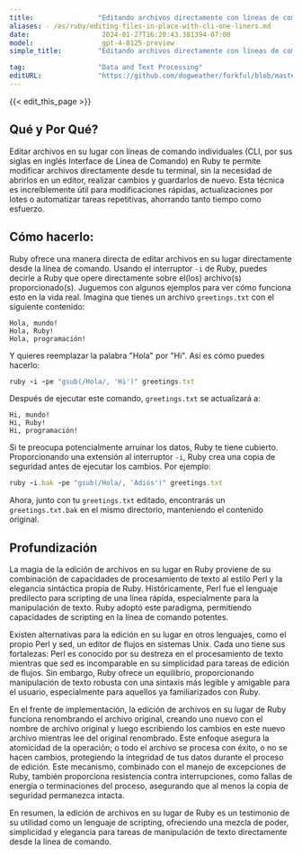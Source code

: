 ```yaml
---
title:                "Editando archivos directamente con líneas de comandos"
aliases: - /es/ruby/editing-files-in-place-with-cli-one-liners.md
date:                  2024-01-27T16:20:43.381394-07:00
model:                 gpt-4-0125-preview
simple_title:         "Editando archivos directamente con líneas de comandos"

tag:                  "Data and Text Processing"
editURL:              "https://github.com/dogweather/forkful/blob/master/content/es/ruby/editing-files-in-place-with-cli-one-liners.md"
---
```


{{< edit_this_page >}}

## Qué y Por Qué?

Editar archivos en su lugar con líneas de comando individuales (CLI, por sus siglas en inglés Interface de Línea de Comando) en Ruby te permite modificar archivos directamente desde tu terminal, sin la necesidad de abrirlos en un editor, realizar cambios y guardarlos de nuevo. Esta técnica es increíblemente útil para modificaciones rápidas, actualizaciones por lotes o automatizar tareas repetitivas, ahorrando tanto tiempo como esfuerzo.

## Cómo hacerlo:

Ruby ofrece una manera directa de editar archivos en su lugar directamente desde la línea de comando. Usando el interruptor `-i` de Ruby, puedes decirle a Ruby que opere directamente sobre el(los) archivo(s) proporcionado(s). Juguemos con algunos ejemplos para ver cómo funciona esto en la vida real. Imagina que tienes un archivo `greetings.txt` con el siguiente contenido:

```
Hola, mundo!
Hola, Ruby!
Hola, programación!
```

Y quieres reemplazar la palabra "Hola" por "Hi". Así es cómo puedes hacerlo:

```Ruby
ruby -i -pe "gsub(/Hola/, 'Hi')" greetings.txt
```

Después de ejecutar este comando, `greetings.txt` se actualizará a:

```
Hi, mundo!
Hi, Ruby!
Hi, programación!
```

Si te preocupa potencialmente arruinar los datos, Ruby te tiene cubierto. Proporcionando una extensión al interruptor `-i`, Ruby crea una copia de seguridad antes de ejecutar los cambios. Por ejemplo:

```Ruby
ruby -i.bak -pe "gsub(/Hola/, 'Adiós')" greetings.txt
```

Ahora, junto con tu `greetings.txt` editado, encontrarás un `greetings.txt.bak` en el mismo directorio, manteniendo el contenido original.

## Profundización

La magia de la edición de archivos en su lugar en Ruby proviene de su combinación de capacidades de procesamiento de texto al estilo Perl y la elegancia sintáctica propia de Ruby. Históricamente, Perl fue el lenguaje predilecto para scripting de una línea rápida, especialmente para la manipulación de texto. Ruby adoptó este paradigma, permitiendo capacidades de scripting en la línea de comando potentes.

Existen alternativas para la edición en su lugar en otros lenguajes, como el propio Perl y sed, un editor de flujos en sistemas Unix. Cada uno tiene sus fortalezas: Perl es conocido por su destreza en el procesamiento de texto mientras que sed es incomparable en su simplicidad para tareas de edición de flujos. Sin embargo, Ruby ofrece un equilibrio, proporcionando manipulación de texto robusta con una sintaxis más legible y amigable para el usuario, especialmente para aquellos ya familiarizados con Ruby.

En el frente de implementación, la edición de archivos en su lugar de Ruby funciona renombrando el archivo original, creando uno nuevo con el nombre de archivo original y luego escribiendo los cambios en este nuevo archivo mientras lee del original renombrado. Este enfoque asegura la atomicidad de la operación; o todo el archivo se procesa con éxito, o no se hacen cambios, protegiendo la integridad de tus datos durante el proceso de edición. Este mecanismo, combinado con el manejo de excepciones de Ruby, también proporciona resistencia contra interrupciones, como fallas de energía o terminaciones del proceso, asegurando que al menos la copia de seguridad permanezca intacta.

En resumen, la edición de archivos en su lugar de Ruby es un testimonio de su utilidad como un lenguaje de scripting, ofreciendo una mezcla de poder, simplicidad y elegancia para tareas de manipulación de texto directamente desde la línea de comando.
